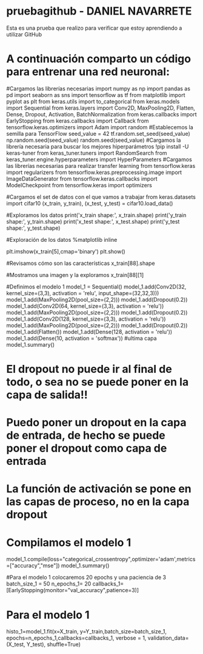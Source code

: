# pruebagithub - DANIEL NAVARRETE
Esta es una prueba que realizo para verificar que estoy aprendiendo a utilizar GitHub
# A continuación comparto un código para entrenar una red neuronal:

#Cargamos las librerías necesarias
import numpy as np
import pandas as pd
import seaborn as sns
import tensorflow as tf
from matplotlib import pyplot as plt
from keras.utils import to_categorical
from keras.models import Sequential
from keras.layers import Conv2D, MaxPooling2D, Flatten, Dense, Dropout, Activation, BatchNormalization
from keras.callbacks import EarlyStopping
from keras.callbacks import Callback
from tensorflow.keras.optimizers import Adam
import random
#Establecemos la semilla para TensorFlow
seed_value = 42
tf.random.set_seed(seed_value)
np.random.seed(seed_value)
random.seed(seed_value)
#Cargamos la librería necesaria para buscar los mejores hiperparámetros
!pip install -U keras-tuner
from keras_tuner.tuners import RandomSearch
from keras_tuner.engine.hyperparameters import HyperParameters
#Cargamos las librerías necesarias para realizar transfer learning
from tensorflow.keras import regularizers
from tensorflow.keras.preprocessing.image import ImageDataGenerator
from tensorflow.keras.callbacks import ModelCheckpoint
from tensorflow.keras import optimizers

#Cargamos el set de datos con el que vamos a trabajar
from keras.datasets import cifar10
(x_train, y_train), (x_test, y_test) = cifar10.load_data()

#Exploramos los datos
print('x_train shape:', x_train.shape)
print('y_train shape:', y_train.shape)
print('x_test shape:', x_test.shape)
print('y_test shape:', y_test.shape)

#Exploración de los datos
%matplotlib inline

plt.imshow(x_train[5],cmap='binary')
plt.show()

#Revisamos cómo son las características
x_train[88].shape

#Mostramos una imagen y la exploramos
x_train[88][1]  

#Definimos el modelo 1
model_1 = Sequential()
model_1.add(Conv2D(32, kernel_size=(3,3), activation = 'relu', input_shape=(32,32,3)))
model_1.add(MaxPooling2D(pool_size=(2,2)))
model_1.add(Dropout(0.2))
model_1.add(Conv2D(64, kernel_size=(3,3), activation = 'relu'))
model_1.add(MaxPooling2D(pool_size=(2,2)))
model_1.add(Dropout(0.2))
model_1.add(Conv2D(128, kernel_size=(3,3), activation = 'relu'))
model_1.add(MaxPooling2D(pool_size=(2,2)))
model_1.add(Dropout(0.2))
model_1.add(Flatten())
model_1.add(Dense(128, activation = 'relu'))
model_1.add(Dense(10, activation = 'softmax')) #ultima capa
model_1.summary()
# El dropout no puede ir al final de todo, o sea no se puede poner en la capa de salida!!
# Puedo poner un dropout en la capa de entrada, de hecho se puede poner el dropout como capa de entrada
# La función de activación se pone en las capas de proceso, no en la capa dropout

# Compilamos el modelo 1
model_1.compile(loss="categorical_crossentropy",optimizer='adam',metrics=["accuracy","mse"])
model_1.summary()

#Para el modelo 1 colocaremos 20 epochs y una paciencia de 3
batch_size_1 = 50
n_epochs_1= 20
callbacks_1= [EarlyStopping(monitor="val_accuracy",patience=3)]

# Para el modelo 1
histo_1=model_1.fit(x=X_train, y=Y_train,batch_size=batch_size_1, epochs=n_epochs_1,callbacks=callbacks_1, verbose = 1,
                  validation_data=(X_test, Y_test), shuffle=True)
